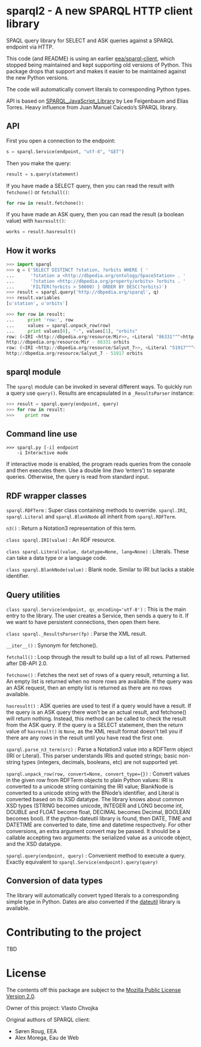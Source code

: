# sparql2 - A new SPARQL HTTP client library
SPAQL query library for SELECT and ASK queries against a SPARQL endpoint via HTTP.

This code (and README) is using an earlier [eea/sparql-client](https://github.com/eea/sparql-client), 
which stopped being maintained and kept supporting old versions of Python. This package drops that support
and makes it easier to be maintained against the new Python versions.

The code will automatically convert literals to corresponding Python  types.

API is based on 
[SPARQL_JavaScript_Library](https://web.archive.org/web/20120518014957/http://www.thefigtrees.net/lee/sw/sparql.js) 
by Lee Feigenbaum and Elias Torres. Heavy influence from Juan Manuel Caicedo’s SPARQL library.

## API

First you open a connection to the endpoint:

```python
s = sparql.Service(endpoint, "utf-8", "GET")
```

Then you make the query:

```python
result = s.query(statement)
```

If you have made a SELECT query, then you can read the result with `fetchone()` or `fetchall()`:

```python
for row in result.fetchone():
```

If you have made an ASK query, then you can read the result (a boolean value) with `hasresult()`:

```python
works = result.hasresult()
```

## How it works

```python
>>> import sparql
>>> q = ('SELECT DISTINCT ?station, ?orbits WHERE { '
...      '?station a <http://dbpedia.org/ontology/SpaceStation> . '
...      '?station <http://dbpedia.org/property/orbits> ?orbits . '
...      'FILTER(?orbits > 50000) } ORDER BY DESC(?orbits)')
>>> result = sparql.query('http://dbpedia.org/sparql', q)
>>> result.variables
[u'station', u'orbits']

>>> for row in result:
...     print 'row:', row
...     values = sparql.unpack_row(row)
...     print values[0], "-", values[1], "orbits"
row: (<IRI <http://dbpedia.org/resource/Mir>>, <Literal "86331"^^<http://www.w3.org/2001/XMLSchema#int>>)
http://dbpedia.org/resource/Mir - 86331 orbits
row: (<IRI <http://dbpedia.org/resource/Salyut_7>>, <Literal "51917"^^<http://www.w3.org/2001/XMLSchema#int>>)
http://dbpedia.org/resource/Salyut_7 - 51917 orbits
```

## sparql module
The `sparql` module can be invoked in several different ways. 
To quickly run a query use `query()`. 
Results are encapsulated in a `_ResultsParser` instance:

```python
>>> result = sparql.query(endpoint, query)
>>> for row in result:
>>>    print row
```

## Command line use

```
>>> sparql.py [-i] endpoint
    -i Interactive mode
```

If interactive mode is enabled, the program reads queries from the console and then executes them. 
Use a double line (two ‘enters’) to separate queries.
Otherwise, the query is read from standard input.

## RDF wrapper classes

`sparql.RDFTerm`
:   Super class containing methods to override. `sparql.IRI`, `sparql.Literal` and `sparql.BlankNode` all inherit 
from `sparql.RDFTerm`.

`n3()`
:   Return a Notation3 representation of this term.

`class sparql.IRI(value)`
:   An RDF resource.

`class sparql.Literal(value, datatype=None, lang=None)`
:   Literals. These can take a data type or a language code.

`class sparql.BlankNode(value)`
:   Blank node. Similar to IRI but lacks a stable identifier.

## Query utilities

`class sparql.Service(endpoint, qs_encoding='utf-8')`
:   This is the main entry to the library. The user creates a Service, then sends a query to it. 
If we want to have persistent connections, then open them here.

`class sparql._ResultsParser(fp)`
:   Parse the XML result.

`__iter__()`
:   Synonym for fetchone().

`fetchall()`
:   Loop through the result to build up a list of all rows. Patterned after DB-API 2.0.

`fetchone()`
:   Fetches the next set of rows of a query result, returning a list. An empty list is returned when no more rows 
are available. If the query was an ASK request, then an empty list is returned as there are no rows available.

`hasresult()`
:   ASK queries are used to test if a query would have a result. If the query is an ASK query there won’t be 
an actual result, and fetchone() will return nothing. Instead, this method can be called to check the result from 
the ASK query. If the query is a SELECT statement, then the return value of `hasresult()` is `None`, 
as the XML result format doesn't tell you if there are any rows in the result until you have read the first one.

`sparql.parse_n3_term(src)`
:   Parse a Notation3 value into a RDFTerm object (IRI or Literal). This parser understands IRIs and quoted strings; 
basic non-string types (integers, decimals, booleans, etc) are not supported yet.

`sparql.unpack_row(row, convert=None, convert_type={})`
:   Convert values in the given row from RDFTerm objects to plain Python values: IRI is converted to a unicode string
containing the IRI value; BlankNode is converted to a unicode string with the BNode’s identifier, and Literal 
is converted based on its XSD datatype. The library knows about common XSD types (STRING becomes unicode, 
INTEGER and LONG become int, DOUBLE and FLOAT become float, DECIMAL becomes Decimal, BOOLEAN becomes bool).
If the python-dateutil library is found, then DATE, TIME and DATETIME are converted to date, time and datetime 
respectively. For other conversions, an extra argument convert may be passed. It should be a callable accepting 
two arguments: the serialized value as a unicode object, and the XSD datatype.

`sparql.query(endpoint, query)`
:   Convenient method to execute a query. Exactly equivalent to `sparql.Service(endpoint).query(query)`

## Conversion of data types
The library will automatically convert typed literals to a corresponding
simple type in Python. Dates are also converted if the [dateutil](http://labix.org/python-dateutil) library is
available.

# Contributing to the project
TBD

# License
The contents off this package are subject to the 
[Mozilla Public License Version 2.0](https://github.com/vlastocom/sparql2/blob/master/LICENSE).

Owner of this project: Vlasto Chvojka

Original authors of SPARQL client:
* Søren Roug, EEA
* Alex Morega, Eau de Web
